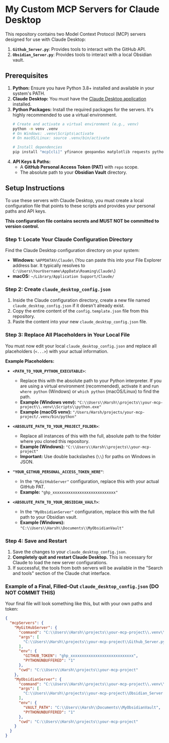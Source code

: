 # My Custom MCP Servers for Claude Desktop

This repository contains two Model Context Protocol (MCP) servers designed for use with Claude Desktop:

1.  **`Github_Server.py`**: Provides tools to interact with the GitHub API.
2.  **`Obsidian_Server.py`**: Provides tools to interact with a local Obsidian vault.

## Prerequisites

1.  **Python:** Ensure you have Python 3.8+ installed and available in your system's PATH.
2.  **Claude Desktop:** You must have the [Claude Desktop application](https://claude.ai/download) installed.
3.  **Python Packages:** Install the required packages for the servers. It's highly recommended to use a virtual environment.
    ```bash
    # Create and activate a virtual environment (e.g., venv)
    python -m venv .venv
    # On Windows: .venv\Scripts\activate
    # On macOS/Linux: source .venv/bin/activate

    # Install dependencies
    pip install "mcp[cli]" yfinance geopandas matplotlib requests python-dotenv # Add all packages needed by both servers
    ```
4.  **API Keys & Paths:**
    *   A **GitHub Personal Access Token (PAT)** with `repo` scope.
    *   The absolute path to your **Obsidian Vault** directory.

## Setup Instructions

To use these servers with Claude Desktop, you must create a local configuration file that points to these scripts and provides your personal paths and API keys.

**This configuration file contains secrets and MUST NOT be committed to version control.**

### Step 1: Locate Your Claude Configuration Directory

Find the Claude Desktop configuration directory on your system:

*   **Windows:** `%APPDATA%\Claude\` (You can paste this into your File Explorer address bar. It typically resolves to `C:\Users\YourUsername\AppData\Roaming\Claude\`)
*   **macOS:** `~/Library/Application Support/Claude/`

### Step 2: Create `claude_desktop_config.json`

1.  Inside the Claude configuration directory, create a new file named `claude_desktop_config.json` if it doesn't already exist.
2.  Copy the entire content of the `config.template.json` file from this repository.
3.  Paste the content into your new `claude_desktop_config.json` file.

### Step 3: Replace All Placeholders in Your Local File

You must now edit your local `claude_desktop_config.json` and replace all placeholders (`<...>`) with your actual information.

**Example Placeholders:**

*   **`<PATH_TO_YOUR_PYTHON_EXECUTABLE>`**:
    *   Replace this with the absolute path to your Python interpreter. If you are using a virtual environment (recommended), activate it and run `where python` (Windows) or `which python` (macOS/Linux) to find the path.
    *   **Example (Windows venv):** `"C:\\Users\\Harsh\\projects\\your-mcp-project\\.venv\\Scripts\\python.exe"`
    *   **Example (macOS venv):** `"/Users/Harsh/projects/your-mcp-project/.venv/bin/python"`

*   **`<ABSOLUTE_PATH_TO_YOUR_PROJECT_FOLDER>`**:
    *   Replace all instances of this with the full, absolute path to the folder where you cloned this repository.
    *   **Example (Windows):** `"C:\\Users\\Harsh\\projects\\your-mcp-project"`
    *   **Important:** Use double backslashes (`\\`) for paths on Windows in JSON.

*   **`"YOUR_GITHUB_PERSONAL_ACCESS_TOKEN_HERE"`**:
    *   In the `"MyGitHubServer"` configuration, replace this with your actual GitHub PAT.
    *   **Example:** `"ghp_xxxxxxxxxxxxxxxxxxxxxxxxxxxx"`

*   **`<ABSOLUTE_PATH_TO_YOUR_OBSIDIAN_VAULT>`**:
    *   In the `"MyObsidianServer"` configuration, replace this with the full path to your Obsidian vault.
    *   **Example (Windows):** `"C:\\Users\\Harsh\\Documents\\MyObsidianVault"`

### Step 4: Save and Restart

1.  Save the changes to your `claude_desktop_config.json`.
2.  **Completely quit and restart Claude Desktop.** This is necessary for Claude to load the new server configurations.
3.  If successful, the tools from both servers will be available in the "Search and tools" section of the Claude chat interface.

### Example of a Final, Filled-Out `claude_desktop_config.json` (DO NOT COMMIT THIS)

Your final file will look something like this, but with your own paths and token:

```json
{
  "mcpServers": {
    "MyGitHubServer": {
      "command": "C:\\Users\\Harsh\\projects\\your-mcp-project\\.venv\\Scripts\\python.exe",
      "args": [
        "C:\\Users\\Harsh\\projects\\your-mcp-project\\Github_Server.py"
      ],
      "env": {
        "GITHUB_TOKEN": "ghp_xxxxxxxxxxxxxxxxxxxxxxxxxxxx",
        "PYTHONUNBUFFERED": "1"
      },
      "cwd": "C:\\Users\\Harsh\\projects\\your-mcp-project"
    },
    "MyObsidianServer": {
      "command": "C:\\Users\\Harsh\\projects\\your-mcp-project\\.venv\\Scripts\\python.exe",
      "args": [
        "C:\\Users\\Harsh\\projects\\your-mcp-project\\Obsidian_Server.py"
      ],
      "env": {
        "VAULT_PATH": "C:\\Users\\Harsh\\Documents\\MyObsidianVault",
        "PYTHONUNBUFFERED": "1"
      },
      "cwd": "C:\\Users\\Harsh\\projects\\your-mcp-project"
    }
  }
}
```